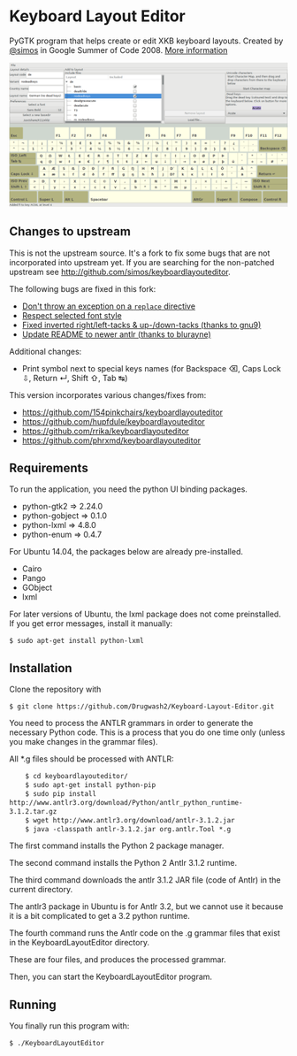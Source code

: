 # Keyboard Layout Editor

PyGTK program that helps create or edit XKB keyboard layouts. Created by [@simos](https://github.com/simos) in Google Summer of Code 2008. [More information](http://simos.info/blog/archives/747/)

![Screenshot](screenshot.png)

## Changes to upstream

This is not the upstream source. It's a fork to fix some bugs that are not
incorporated into upstream yet. If you are searching for the non-patched
upstream see http://github.com/simos/keyboardlayouteditor.

The following bugs are fixed in this fork:

 - [Don't throw an exception on a `replace` directive](http://github.com/simos/keyboardlayouteditor/issues/24)
 - [Respect selected font style](http://github.com/simos/keyboardlayouteditor/issues/25)
 - [Fixed inverted right/left-tacks & up-/down-tacks (thanks to gnu9)](https://github.com/simos/keyboardlayouteditor/pull/14)
 - [Update README to newer antlr (thanks to blurayne)](https://github.com/simos/keyboardlayouteditor/pull/31)

Additional changes:

 - Print symbol next to special keys names (for Backspace ⌫, Caps Lock ⇩, Return ↵, Shift ⇧, Tab ↹)

This version incorporates various changes/fixes from:

- https://github.com/154pinkchairs/keyboardlayouteditor
- https://github.com/hupfdule/keyboardlayouteditor
- https://github.com/rrika/keyboardlayouteditor
- https://github.com/phrxmd/keyboardlayouteditor



## Requirements

To run the application, you need the python UI binding packages.

* python-gtk2 => 2.24.0
* python-gobject => 0.1.0
* python-lxml => 4.8.0
* python-enum => 0.4.7

For Ubuntu 14.04, the packages below are already pre-installed.

* Cairo
* Pango
* GObject
* lxml

For later versions of Ubuntu, the lxml package does not come preinstalled. If you get error messages, install it manually:

```
$ sudo apt-get install python-lxml
```

## Installation

Clone the repository with

```
$ git clone https://github.com/Drugwash2/Keyboard-Layout-Editor.git
```

You need to process the ANTLR grammars in order to generate the necessary Python code.
This is a process that you do one time only (unless you make changes in the grammar files).

All *.g files should be processed with ANTLR:

```
    $ cd keyboardlayouteditor/
    $ sudo apt-get install python-pip
    $ sudo pip install http://www.antlr3.org/download/Python/antlr_python_runtime-3.1.2.tar.gz
    $ wget http://www.antlr3.org/download/antlr-3.1.2.jar
    $ java -classpath antlr-3.1.2.jar org.antlr.Tool *.g
```

The first command installs the Python 2 package manager.

The second command installs the Python 2 Antlr 3.1.2 runtime.

The third command downloads the antlr 3.1.2 JAR file (code of Antlr) in the current directory.

The antlr3 package in Ubuntu is for Antlr 3.2, but we cannot use it because it is a bit complicated to get a 3.2 python runtime.

The fourth command runs the Antlr code on the .g grammar files that exist in the KeyboardLayoutEditor directory.

These are four files, and produces the processed grammar.

Then, you can start the KeyboardLayoutEditor program.


## Running

You finally run this program with:

```
$ ./KeyboardLayoutEditor
```
